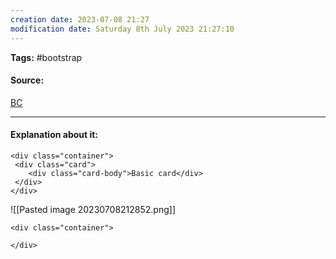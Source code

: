 ```yaml
---
creation date: 2023-07-08 21:27
modification date: Saturday 8th July 2023 21:27:10
---
```


**Tags:** #bootstrap 

#### Source:
[BC](https://www.w3schools.com/bootstrap4/bootstrap_cards.asp)

--------------------------------------

#### Explanation about it:


```
<div class="container">
 <div class="card">
    <div class="card-body">Basic card</div>
 </div>
</div>
```

![[Pasted image 20230708212852.png]]


```
<div class="container">

</div>
```